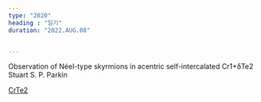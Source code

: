 ```yaml
---
type: "2020"
heading : "일기"
duration: "2022.AUG.08"


---
```

 
 
 
 Observation of Néel-type skyrmions in acentric self-intercalated Cr1+δTe2
 Stuart S. P. Parkin
   
 [CrTe2](https://www.nature.com/articles/s41467-022-31319-y.pdf)
 